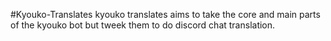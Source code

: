 #Kyouko-Translates
kyouko translates aims to take the core and main parts of the kyouko bot but tweek them to do discord chat translation.

